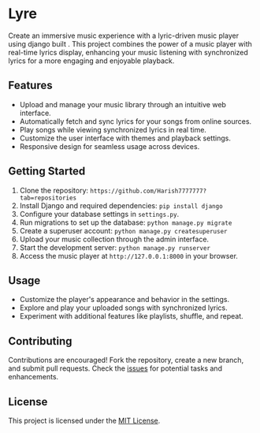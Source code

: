 # Lyre

Create an immersive music experience with a lyric-driven music player using django built . This project combines the power of a music player with real-time lyrics display, enhancing your music listening with synchronized lyrics for a more engaging and enjoyable playback.

## Features

- Upload and manage your music library through an intuitive web interface.
- Automatically fetch and sync lyrics for your songs from online sources.
- Play songs while viewing synchronized lyrics in real time.
- Customize the user interface with themes and playback settings.
- Responsive design for seamless usage across devices.

## Getting Started

1. Clone the repository: `https://github.com/Harish7777777?tab=repositories`
2. Install Django and required dependencies: `pip install django`
3. Configure your database settings in `settings.py`.
4. Run migrations to set up the database: `python manage.py migrate`
5. Create a superuser account: `python manage.py createsuperuser`
6. Upload your music collection through the admin interface.
7. Start the development server: `python manage.py runserver`
8. Access the music player at `http://127.0.0.1:8000` in your browser.

## Usage

- Customize the player's appearance and behavior in the settings.
- Explore and play your uploaded songs with synchronized lyrics.
- Experiment with additional features like playlists, shuffle, and repeat.

## Contributing

Contributions are encouraged! Fork the repository, create a new branch, and submit pull requests.
Check the [issues](https://github.com/yourusername/lyric-driven-music-player/issues) for potential tasks and enhancements.

## License

This project is licensed under the [MIT License](LICENSE).

